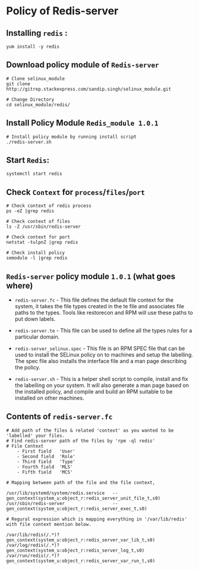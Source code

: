 Policy of Redis-server
===========================

Installing ``redis`` :
--------------------

```
yum install -y redis

```

Download policy module of ``Redis-server``
-------------------------------------

```
# Clone selinux_module
git clone http://gitrep.stackexpress.com/sandip.singh/selinux_module.git

# Change Directory
cd selinux_module/redis/

```

Install Policy Module ``Redis_module 1.0.1``
------------------------------------------

```
# Install policy module by running install script
./redis-server.sh

```

Start ``Redis``:
------------

```
systemctl start redis

```

Check ``Context`` for ``process``/``files``/``port``
---------------------------------------------------

```
# Check context of redis process
ps -eZ |grep redis

# Check context of files
ls -Z /usr/sbin/redis-server

# Check context for port
netstat -tulpnZ |grep redis

# Check install policy
semodule -l |grep redis

```



``Redis-server`` policy module ``1.0.1`` (what goes where)
--------------------------------------------------
- ``redis-server.fc`` - This file defines the default file context for the system, it takes the file types created in the te file and associates file paths to the types.  Tools like restorecon and RPM will use these paths to put down labels.

- ``redis-server.te`` - This file can be used to define all the types rules for a particular domain.

- ``redis-server_selinux.spec`` - This file is an RPM SPEC file that can be used to install the SELinux policy on to machines and setup the labelling. The spec file also  installs  the  interface  file  and  a  man  page describing the policy.

- ``redis-server.sh`` -  This is a helper shell script to compile, install and fix the labelling on your system.  It will also generate a man page based on the installed policy, and compile and build an RPM suitable to be installed on other machines.



Contents of ``redis-server.fc``
-------------------------------
```
# Add path of the files & related 'context' as you wanted to be 'labelled' your files.
# Find redis-server path of the files by 'rpm -ql redis'
# File Context
    - First field   'User'
    - Second field  'Role'
    - Third field   'Type'
    - Fourth field  'MLS'
    - Fifth field   'MCS'

# Mapping between path of the file and the file context, 

/usr/lib/systemd/system/redis.service   --  gen_context(system_u:object_r:redis_server_unit_file_t,s0)
/usr/sbin/redis-server                  --  gen_context(system_u:object_r:redis_server_exec_t,s0)

# Regural expression which is mapping everything in '/var/lib/redis' with file context mention below.

/var/lib/redis(/.*)?                        gen_context(system_u:object_r:redis_server_var_lib_t,s0)
/var/log/redis(/.*)?                        gen_context(system_u:object_r:redis_server_log_t,s0)
/var/run/redis(/.*)?                        gen_context(system_u:object_r:redis_server_var_run_t,s0)


```


